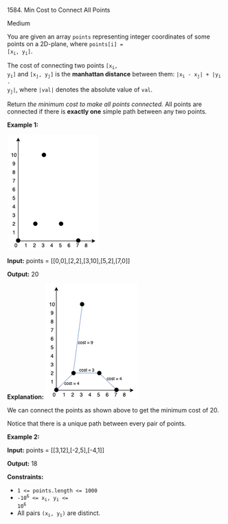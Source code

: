 1584\. Min Cost to Connect All Points

Medium

You are given an array `points` representing integer coordinates of some points on a 2D-plane, where <code>points[i] = [x<sub>i</sub>, y<sub>i</sub>]</code>.

The cost of connecting two points <code>[x<sub>i</sub>, y<sub>i</sub>]</code> and <code>[x<sub>j</sub>, y<sub>j</sub>]</code> is the **manhattan distance** between them: <code>|x<sub>i</sub> - x<sub>j</sub>| + |y<sub>i</sub> - y<sub>j</sub>|</code>, where `|val|` denotes the absolute value of `val`.

Return _the minimum cost to make all points connected._ All points are connected if there is **exactly one** simple path between any two points.

**Example 1:**

![](d.png)

**Input:** points = [[0,0],[2,2],[3,10],[5,2],[7,0]]

**Output:** 20

**Explanation:** ![](c.png)

We can connect the points as shown above to get the minimum cost of 20.

Notice that there is a unique path between every pair of points.

**Example 2:**

**Input:** points = [[3,12],[-2,5],[-4,1]]

**Output:** 18

**Constraints:**

*   `1 <= points.length <= 1000`
*   <code>-10<sup>6</sup> <= x<sub>i</sub>, y<sub>i</sub> <= 10<sup>6</sup></code>
*   All pairs <code>(x<sub>i</sub>, y<sub>i</sub>)</code> are distinct.